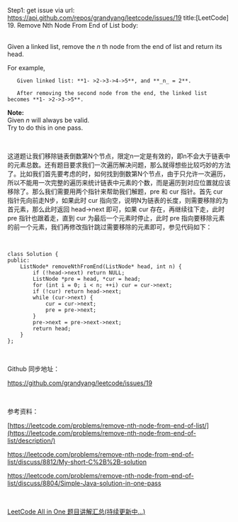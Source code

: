 Step1: get issue via url: https://api.github.com/repos/grandyang/leetcode/issues/19 
 title:[LeetCode] 19. Remove Nth Node From End of List 
 body:  
  

Given a linked list, remove the _n_ th node from the end of list and return its head.

For example,
    
    
       Given linked list: **1- >2->3->4->5**, and **_n_ = 2**.
    
       After removing the second node from the end, the linked list becomes **1- >2->3->5**.
    

**Note:**  
Given _n_ will always be valid.  
Try to do this in one pass. 

 

这道题让我们移除链表倒数第N个节点，限定n一定是有效的，即n不会大于链表中的元素总数。还有题目要求我们一次遍历解决问题，那么就得想些比较巧妙的方法了。比如我们首先要考虑的时，如何找到倒数第N个节点，由于只允许一次遍历，所以不能用一次完整的遍历来统计链表中元素的个数，而是遍历到对应位置就应该移除了。那么我们需要用两个指针来帮助我们解题，pre 和 cur 指针。首先 cur 指针先向前走N步，如果此时 cur 指向空，说明N为链表的长度，则需要移除的为首元素，那么此时返回 head->next 即可，如果 cur 存在，再继续往下走，此时 pre 指针也跟着走，直到 cur 为最后一个元素时停止，此时 pre 指向要移除元素的前一个元素，我们再修改指针跳过需要移除的元素即可，参见代码如下：

 
    
    
    class Solution {
    public:
        ListNode* removeNthFromEnd(ListNode* head, int n) {
            if (!head->next) return NULL;
            ListNode *pre = head, *cur = head;
            for (int i = 0; i < n; ++i) cur = cur->next;
            if (!cur) return head->next;
            while (cur->next) {
                cur = cur->next;
                pre = pre->next;
            }
            pre->next = pre->next->next;
            return head;
        }
    };

 

Github 同步地址：

<https://github.com/grandyang/leetcode/issues/19>

 

参考资料：

[https://leetcode.com/problems/remove-nth-node-from-end-of-list/](https://leetcode.com/problems/remove-nth-node-from-end-of-list/description/)

<https://leetcode.com/problems/remove-nth-node-from-end-of-list/discuss/8812/My-short-C%2B%2B-solution>

<https://leetcode.com/problems/remove-nth-node-from-end-of-list/discuss/8804/Simple-Java-solution-in-one-pass>

 

[LeetCode All in One 题目讲解汇总(持续更新中...)](http://www.cnblogs.com/grandyang/p/4606334.html)
